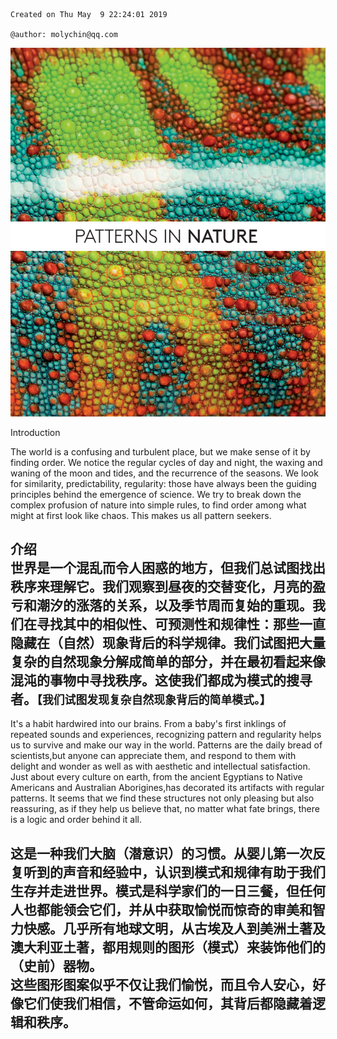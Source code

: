 ```
Created on Thu May  9 22:24:01 2019

@author: molychin@qq.com
```

![](res/pin_002.png)

Introduction

The world is a confusing and turbulent place, but we make sense of it by finding order. We notice the regular cycles of day and night, the waxing and waning of the moon and tides, and the recurrence of the seasons. We look for similarity, predictability, regularity: those have always been the guiding principles behind the emergence of science. We try to break down the complex profusion of nature into simple rules, to find order among what might at first look like chaos. This makes us all pattern seekers.

介绍    
世界是一个混乱而令人困惑的地方，但我们总试图找出秩序来理解它。我们观察到昼夜的交替变化，月亮的盈亏和潮汐的涨落的关系，以及季节周而复始的重现。我们在寻找其中的相似性、可预测性和规律性：那些一直隐藏在（自然）现象背后的科学规律。我们试图把大量复杂的自然现象分解成简单的部分，并在最初看起来像混沌的事物中寻找秩序。这使我们都成为模式的搜寻者。`【我们试图发现复杂自然现象背后的简单模式。】`
---
It's a habit hardwired into our brains. From a baby's first inklings of repeated sounds and experiences, recognizing pattern and regularity  helps us to survive and make our way in the world. Patterns are the daily bread of scientists,but anyone can appreciate them, and respond to them with delight and wonder as well as with aesthetic and intellectual satisfaction. Just about every culture on earth, from the ancient Egyptians to Native Americans and Australian Aborigines,has decorated its artifacts with regular patterns.
It seems that we find these structures not only pleasing but also reassuring, as if they help us believe that, no matter what fate brings, there is a logic and order behind it all.

这是一种我们大脑（潜意识）的习惯。从婴儿第一次反复听到的声音和经验中，认识到模式和规律有助于我们生存并走进世界。模式是科学家们的一日三餐，但任何人也都能领会它们，并从中获取愉悦而惊奇的审美和智力快感。几乎所有地球文明，从古埃及人到美洲土著及澳大利亚土著，都用规则的图形（模式）来装饰他们的（史前）器物。    
这些图形图案似乎不仅让我们愉悦，而且令人安心，好像它们使我们相信，不管命运如何，其背后都隐藏着逻辑和秩序。
---
